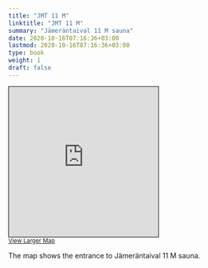 ```yaml
---
title: "JMT 11 M"
linktitle: "JMT 11 M"
summary: "Jämeräntaival 11 M sauna"
date: 2020-10-16T07:16:36+03:00
lastmod: 2020-10-16T07:16:36+03:00
type: book
weight: 1
draft: false
---
```


<iframe width="300" height="300" frameborder="0" scrolling="no" marginheight="0" marginwidth="0" src="https://www.openstreetmap.org/export/embed.html?bbox=24.837486147880554%2C60.19003739707201%2C24.84196543693543%2C60.19124676200003&amp;layer=mapnik&amp;marker=60.1906420851054%2C24.83972579240799" style="border: 1px solid black"></iframe><br/><small><a href="https://www.openstreetmap.org/?mlat=60.19064&amp;mlon=24.83973#map=19/60.19064/24.83973&amp;layers=N">View Larger Map</a></small>

The map shows the entrance to Jämeräntaival 11 M sauna.
